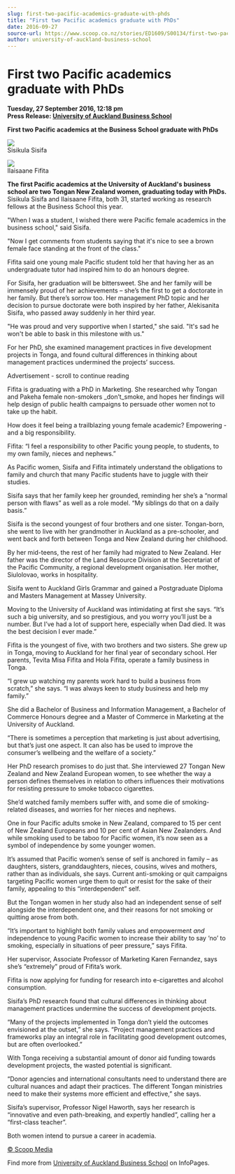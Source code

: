 ```yaml
---
slug: first-two-pacific-academics-graduate-with-phds
title: "First two Pacific academics graduate with PhDs"
date: 2016-09-27
source-url: https://www.scoop.co.nz/stories/ED1609/S00134/first-two-pacific-academics-graduate-with-phds.htm
author: university-of-auckland-business-school
---
```

First two Pacific academics graduate with PhDs
==============================================

**Tuesday, 27 September 2016, 12:18 pm**  
**Press Release: [University of Auckland Business School](https://info.scoop.co.nz/University_of_Auckland_Business_School)**

**First two Pacific academics at the Business School graduate with PhDs**

![](http://img.scoop.co.nz/stories/images/1609/6c3993dfbcfe9cef239d.jpeg)  
Sisikula Sisifa

![](http://img.scoop.co.nz/stories/images/1609/c4a3a748fef5609d2615.jpeg)  
Ilaisaane Fifita

  
**The first Pacific academics at the University of Auckland's business school are two Tongan New Zealand women, graduating today with PhDs.**  
Sisikula Sisifa and Ilaisaane Fifita, both 31, started working as research fellows at the Business School this year.

"When I was a student, I wished there were Pacific female academics in the business school," said Sisifa.

"Now I get comments from students saying that it's nice to see a brown female face standing at the front of the class."

Fifita said one young male Pacific student told her that having her as an undergraduate tutor had inspired him to do an honours degree.

For Sisifa, her graduation will be bittersweet. She and her family will be immensely proud of her achievements – she’s the first to get a doctorate in her family. But there’s sorrow too. Her management PhD topic and her decision to pursue doctorate were both inspired by her father, Alekisanita Sisifa, who passed away suddenly in her third year.

"He was proud and very supportive when I started," she said. "It's sad he won't be able to bask in this milestone with us."

For her PhD, she examined management practices in five development projects in Tonga, and found cultural differences in thinking about management practices undermined the projects’ success.

Advertisement - scroll to continue reading





Fifita is graduating with a PhD in Marketing. She researched why Tongan and Pakeha female non-smokers _don’t_smoke, and hopes her findings will help design of public health campaigns to persuade other women not to take up the habit.

How does it feel being a trailblazing young female academic? Empowering - and a big responsibility.

Fifita: “I feel a responsibility to other Pacific young people, to students, to my own family, nieces and nephews.”

As Pacific women, Sisifa and Fifita intimately understand the obligations to family and church that many Pacific students have to juggle with their studies.

Sisifa says that her family keep her grounded, reminding her she’s a “normal person with flaws” as well as a role model. “My siblings do that on a daily basis.”

Sisifa is the second youngest of four brothers and one sister. Tongan-born, she went to live with her grandmother in Auckland as a pre-schooler, and went back and forth between Tonga and New Zealand during her childhood.

By her mid-teens, the rest of her family had migrated to New Zealand. Her father was the director of the Land Resource Division at the Secretariat of the Pacific Community, a regional development organisation. Her mother, Siulolovao, works in hospitality.

Sisifa went to Auckland Girls Grammar and gained a Postgraduate Diploma and Masters Management at Massey University.

Moving to the University of Auckland was intimidating at first she says. “It’s such a big university, and so prestigious, and you worry you’ll just be a number. But I’ve had a lot of support here, especially when Dad died. It was the best decision I ever made.”

Fifita is the youngest of five, with two brothers and two sisters. She grew up in Tonga, moving to Auckland for her final year of secondary school. Her parents, Tevita Misa Fifita and Hola Fifita, operate a family business in Tonga.

“I grew up watching my parents work hard to build a business from scratch,” she says. “I was always keen to study business and help my family.”

She did a Bachelor of Business and Information Management, a Bachelor of Commerce Honours degree and a Master of Commerce in Marketing at the University of Auckland.

“There is sometimes a perception that marketing is just about advertising, but that’s just one aspect. It can also has be used to improve the consumer’s wellbeing and the welfare of a society.”

Her PhD research promises to do just that. She interviewed 27 Tongan New Zealand and New Zealand European women, to see whether the way a person defines themselves in relation to others influences their motivations for resisting pressure to smoke tobacco cigarettes.

She’d watched family members suffer with, and some die of smoking-related diseases, and worries for her nieces and nephews.

One in four Pacific adults smoke in New Zealand, compared to 15 per cent of New Zealand Europeans and 10 per cent of Asian New Zealanders. And while smoking used to be taboo for Pacific women, it’s now seen as a symbol of independence by some younger women.

It’s assumed that Pacific women’s sense of self is anchored in family – as daughters, sisters, granddaughters, nieces, cousins, wives and mothers, rather than as individuals, she says. Current anti-smoking or quit campaigns targeting Pacific women urge them to quit or resist for the sake of their family, appealing to this “interdependent” self.

But the Tongan women in her study also had an independent sense of self alongside the interdependent one, and their reasons for not smoking or quitting arose from both.

“It’s important to highlight both family values and empowerment _and_ independence to young Pacific women to increase their ability to say ‘no’ to smoking, especially in situations of peer pressure,” says Fifita.

Her supervisor, Associate Professor of Marketing Karen Fernandez, says she’s “extremely” proud of Fifita’s work.

Fifita is now applying for funding for research into e-cigarettes and alcohol consumption.

Sisifa’s PhD research found that cultural differences in thinking about management practices undermine the success of development projects.

“Many of the projects implemented in Tonga don’t yield the outcomes envisioned at the outset,” she says. “Project management practices and frameworks play an integral role in facilitating good development outcomes, but are often overlooked.”

With Tonga receiving a substantial amount of donor aid funding towards development projects, the wasted potential is significant.

“Donor agencies and international consultants need to understand there are cultural nuances and adapt their practices. The different Tongan ministries need to make their systems more efficient and effective,” she says.

Sisifa’s supervisor, Professor Nigel Haworth, says her research is “innovative and even path-breaking, and expertly handled”, calling her a “first-class teacher”.

Both women intend to pursue a career in academia.

[© Scoop Media](http://www.scoop.co.nz/about/terms.html)

Find more from [University of Auckland Business School](https://info.scoop.co.nz/University_of_Auckland_Business_School) on InfoPages.